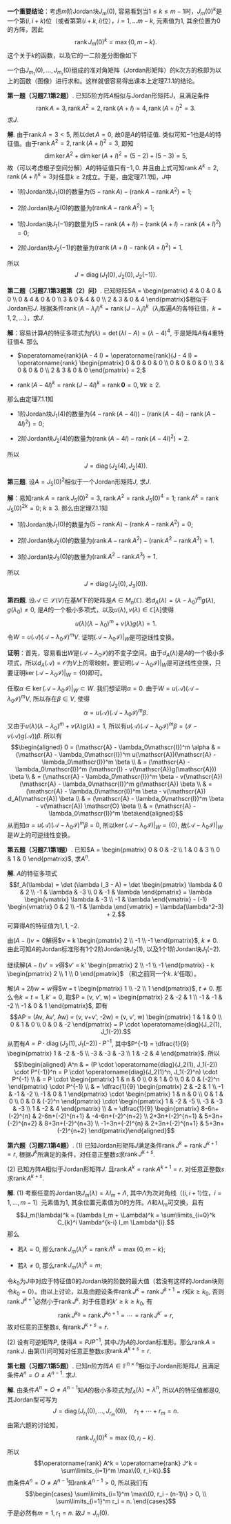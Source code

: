 **一个重要结论**：考虑$m$阶Jordan块$J_m(0)$,
容易看到当$1\leqslant k \leqslant m-1$时，$J_m(0)^k$是一个第$(i, i+k)$位（或者第第$(i+k, i)$位），$i=1,\ldots m-k$,
元素值为$1$, 其余位置为$0$的方阵，因此
$$\operatorname{rank} J_m(0)^k = \max\{0, m-k\}.$$
这个关于$k$的函数，以及它的一二阶差分图像如下

一个由$J_{m_1}(0), \ldots, J_{m_r}(0)$组成的准对角矩阵（Jordan形矩阵）的$k$次方的秩即为以上的函数（图像）进行求和。这样就很容易得出课本上定理7.1.1的结论。

**第一题（习题7.1第2题）**.
已知5阶方阵$A$相似与Jordan形矩阵$J$，且满足条件
$$\operatorname{rank}A = 3, \operatorname{rank}A^2 = 2, \operatorname{rank}(A+I) = 4, \operatorname{rank}(A+I)^2 = 3.$$
求$J$.

**解**. 由于$\operatorname{rank}A = 3 < 5$, 所以$\det A = 0$,
故$0$是$A$的特征值.
类似可知$-1$也是$A$的特征值。由于$\operatorname{rank}A^2 = 2, \operatorname{rank}(A+I)^2 = 3$,
即知
$$\dim \ker A^2 + \dim \ker (A+I)^2 = (5-2) + (5-3) = 5,$$
故（可以考虑根子空间分解）$A$的特征值只有$-1, 0$.
并且由上式可知$\operatorname{rank}A^k = 2, \operatorname{rank}(A+I)^k = 3$对任意$k\geqslant 2$成立。于是，由定理7.1.1知，$J$中

-   $1$阶Jordan块$J_1(0)$的数量为$(5 - \operatorname{rank}A) - (\operatorname{rank}A - \operatorname{rank}A^2) = 1$;

-   $2$阶Jordan块$J_2(0)$的数量为$(\operatorname{rank}A - \operatorname{rank}A^2) = 1$;

-   $1$阶Jordan块$J_1(-1)$的数量为$(5 - \operatorname{rank}(A+I)) - (\operatorname{rank}(A+I) - \operatorname{rank}(A+I)^2) = 0$;

-   $2$阶Jordan块$J_2(-1)$的数量为$(\operatorname{rank}(A+I) - \operatorname{rank}(A+I)^2) = 1$.

所以
$$J = \operatorname{diag} (J_1(0), J_2(0), J_2(-1)).$$

**第二题（习题7.1第3题第（2）问）**.
已知矩阵$A = \begin{pmatrix} 4 & 0 & 0 & 0 \\ 0 & 4 & 0 & 0 \\ 3 & 0 & 4 & 0 \\ 2 & 3 & 0 & 4 \end{pmatrix}$相似于Jordan形$J$.
根据条件$\operatorname{rank}(A - \lambda_i I)^k = \operatorname{rank}(J - \lambda_i I)^k$（$\lambda_i$取遍$A$的各特征值，$k=1,2,\ldots$），求$J$.

**解**：容易计算$A$的特征多项式为$f(\lambda) = \det (\lambda I - A) = (\lambda - 4)^4$,
于是矩阵$A$有$4$重特征值$4$. 那么

-   $\operatorname{rank}(A - 4 I) = \operatorname{rank}(J - 4 I) = \operatorname{rank} \begin{pmatrix} 0 & 0 & 0 & 0 \\ 0 & 0 & 0 & 0 \\ 3 & 0 & 0 & 0 \\ 2 & 3 & 0 & 0 \end{pmatrix} = 2;$

-   $\operatorname{rank}(A - 4 I)^k = \operatorname{rank}(J - 4 I)^k = \operatorname{rank} \mathbf{0} = 0, \forall k \geqslant 2.$

那么由定理7.1.1知

-   $1$阶Jordan块$J_1(4)$的数量为$(4 - \operatorname{rank}(A - 4 I)) - (\operatorname{rank}(A - 4 I) - \operatorname{rank}(A - 4 I)^2) = 0$;

-   $2$阶Jordan块$J_2(4)$的数量为$(\operatorname{rank}(A - 4 I) - \operatorname{rank}(A - 4 I)^2) = 2$.

所以
$$J = \operatorname{diag} (J_2(4), J_2(4)).$$

**第三题**. 设$A = J_5(0)^2$相似于一个Jordan形矩阵$J$, 求$J$.

**解**：易知$\operatorname{rank}A = \operatorname{rank} J_5(0)^2 = 3$,
$\operatorname{rank}A^2 = \operatorname{rank} J_5(0)^4 = 1;$
$\operatorname{rank}A^k = \operatorname{rank} J_5(0)^{2k} = 0;$
$k \geqslant 3$. 那么由定理7.1.1知

-   $1$阶Jordan块$J_1(0)$的数量为$(5 - \operatorname{rank}A) - (\operatorname{rank}A - \operatorname{rank}A^2) = 0$;

-   $2$阶Jordan块$J_2(0)$的数量为$(\operatorname{rank}A - \operatorname{rank}A^2) - (\operatorname{rank}A^2 - \operatorname{rank}A^3) = 1$.

-   $3$阶Jordan块$J_3(0)$的数量为$(\operatorname{rank}A^2 - \operatorname{rank}A^3) = 1$.

所以
$$J = \operatorname{diag} (J_2(0), J_3(0)).$$

**第四题**.
设$\mathscr{A} \in \mathcal{L}(V)$在基$M$下的矩阵是$A\in M_n(\mathbb{C})$.
若$d_A(\lambda) = (\lambda-\lambda_0)^m g(\lambda)$,
$g(\lambda_0) \neq 0$,
是$A$的一个极小多项式，以及$u(\lambda), v(\lambda) \in \mathbb{C}[\lambda]$使得
$$u(\lambda)(\lambda-\lambda_0)^m + v(\lambda)g(\lambda) = 1.$$
令$W = u(\mathscr{A})(\mathscr{A} - \lambda_0\mathscr{I})^m V$.
证明$(\mathscr{A} - \lambda_0\mathscr{I})|_W$是可逆线性变换。

**证明**：首先，容易看出$W$是$(\mathscr{A} - \lambda_0\mathscr{I})$的不变子空间。由于$d_A(\lambda)$是$A$的一个极小多项式，所以$d_A(\mathscr{A}) = \mathscr{O}$为$V$上的零映射。要证明$(\mathscr{A} - \lambda_0\mathscr{I})|_W$是可逆线性变换，只要证明$\ker (\mathscr{A} - \lambda_0\mathscr{I})|_W = \{0\}$即可。

任取$\alpha \in \ker (\mathscr{A} - \lambda_0\mathscr{I})|_W \subset W$.
我们想证明$\alpha = 0$.
由于$W = u(\mathscr{A})(\mathscr{A} - \lambda_0\mathscr{I})^m V$,
所以存在$\beta \in V$, 使得
$$\alpha = u(\mathscr{A})(\mathscr{A} - \lambda_0\mathscr{I})^m \beta.$$
又由于$u(\lambda)(\lambda-\lambda_0)^m + v(\lambda)g(\lambda) = 1,$
所以有$u(\mathscr{A})(\mathscr{A} - \lambda_0\mathscr{I})^m \beta = (\mathscr{I} - v(\mathscr{A})g(\mathscr{A})) \beta$.
所以有
$$\begin{aligned}
0 = (\mathscr{A} - \lambda_0\mathscr{I})^m \alpha & = (\mathscr{A} - \lambda_0\mathscr{I})^m u(\mathscr{A})(\mathscr{A} - \lambda_0\mathscr{I})^m \beta \\
& = (\mathscr{A} - \lambda_0\mathscr{I})^m (\mathscr{I} - v(\mathscr{A})g(\mathscr{A})) \beta \\
& = (\mathscr{A} - \lambda_0\mathscr{I})^m \beta - v(\mathscr{A}) (\mathscr{A} - \lambda_0\mathscr{I})^m g(\mathscr{A}) \beta \\
& = (\mathscr{A} - \lambda_0\mathscr{I})^m \beta - v(\mathscr{A}) d_A(\mathscr{A}) \beta \\
& = (\mathscr{A} - \lambda_0\mathscr{I})^m \beta - v(\mathscr{A}) \mathscr{O} \beta \\
& = (\mathscr{A} - \lambda_0\mathscr{I})^m \beta\end{aligned}$$
从而知$\alpha = u(\mathscr{A})(\mathscr{A} - \lambda_0\mathscr{I})^m \beta = 0$,
所以$\ker (\mathscr{A} - \lambda_0\mathscr{I})|_W = \{0\}$,
故$(\mathscr{A} - \lambda_0\mathscr{I})|_W$是$W$上的可逆线性变换。

**第五题（习题7.1第1题）**.
已知$A = \begin{pmatrix} 0 & 0 & -2 \\ 1 & 0 & 3 \\ 0 & 1 & 0 \end{pmatrix}$,
求$A^n$.

**解**. $A$的特征多项式
$$f_A(\lambda) = \det (\lambda I_3 - A) = \det \begin{pmatrix} \lambda & 0 & 2 \\ -1 & \lambda & -3 \\ 0 & -1 & \lambda \end{pmatrix} = \lambda \begin{vmatrix} \lambda & -3 \\ -1 & \lambda \end{vmatrix} - (-1) \begin{vmatrix} 0 & 2 \\ -1 & \lambda \end{vmatrix} = \lambda(\lambda^2-3) + 2.$$
可算得$A$的特征值为$1, 1, -2$.

由$(A - I) v = 0$解得$v = k \begin{pmatrix} 2 \\ -1 \\ -1 \end{pmatrix}$,
$k \neq 0$. 由此可知$A$的Jordan标准形有$1$个$2$阶Jordan块$J_2(1)$,
以及$1$个$1$阶Jordan块$J_1(-2)$.

继续解$(A - I) v' = v$得$v' = k' \begin{pmatrix} 2 \\ -1 \\ -1 \end{pmatrix} - k \begin{pmatrix} 2 \\ 1 \\ 0 \end{pmatrix}$
（和之前同一个$k$. $k'$任取）。

解$(A + 2I) w = w$得$w = t \begin{pmatrix} 1 \\ -2 \\ 1 \end{pmatrix}$,
$t \neq 0$. 那么令$k = t = 1, k' = 0$,
取$P = (v, v', w) = \begin{pmatrix} 2 & -2 & 1 \\ -1 & -1 & -2 \\ -1 & 0 & 1 \end{pmatrix}$,
即有
$$AP = (Av, Av', Aw) = (v, v+v', -2w) = (v, v', w) \begin{pmatrix} 1 & 1 & 0 \\ 0 & 1 & 0 \\ 0 & 0 & -2 \end{pmatrix} = P \cdot \operatorname{diag}(J_2(1), J_1(-2)).$$
从而有$A = P \cdot \operatorname{diag}(J_2(1), J_1(-2)) \cdot P^{-1}$,
其中$P^{-1} = \dfrac{1}{9} \begin{pmatrix} 1 & -2 & -5 \\ -3 & -3 & -3 \\ 1 & -2 & 4 \end{pmatrix}$.
所以
$$\begin{aligned}
A^n & = (P \cdot \operatorname{diag}(J_2(1), J_1(-2)) \cdot P^{-1})^n = P \cdot \operatorname{diag}(J_2(1)^n, J_1(-2)^n) \cdot P^{-1} \\
& = P \cdot \begin{pmatrix} 1 & n & 0 \\ 0 & 1 & 0 \\ 0 & 0 & (-2)^n \end{pmatrix} \cdot P^{-1} \\
& = \dfrac{1}{9} \begin{pmatrix} 2 & -2 & 1 \\ -1 & -1 & -2 \\ -1 & 0 & 1 \end{pmatrix} \cdot \begin{pmatrix} 1 & n & 0 \\ 0 & 1 & 0 \\ 0 & 0 & (-2)^n \end{pmatrix} \cdot \begin{pmatrix} 1 & -2 & -5 \\ -3 & -3 & -3 \\ 1 & -2 & 4 \end{pmatrix} \\
& = \dfrac{1}{9} \begin{pmatrix} 8-6n+(-2)^{n} & 2-6n+(-2)^{n+1} & -4-6n+(-2)^{n+2} \\ 2+3n+(-2)^{n+1} & 5+3n+(-2)^{n+2} & 8+3n+(-2)^{n+3} \\ -1+3n+(-2)^{n} & 2+3n+(-2)^{n+1} & 5+3n+(-2)^{n+2} \end{pmatrix}\end{aligned}$$

**第六题（习题7.1第4题）**. (1)
已知Jordan形矩阵$J$满足条件$\operatorname{rank} J^k = \operatorname{rank} J^{k+1} = r$,
根据$J^k$所满足的条件，对任意正整数$s$求$\operatorname{rank} J^{k+s}$.

\(2\) 已知方阵$A$相似于Jordan形矩阵$J$.
且$\operatorname{rank} A^k = \operatorname{rank} A^{k+1} = r$.
对任意正整数$s$求$\operatorname{rank} A^{k+s}$.

**解**. (1) 考察任意的Jordan块$J_m(\lambda) = \lambda I_m + \Lambda$,
其中$\Lambda$为次对角线（$(i,i+1)$位，$i=1,\ldots,m-1$）元素值为$1$,
其余位置元素值为$0$的方阵。$\Lambda$和$\lambda I_m$可交换，且有
$$J_m(\lambda)^k = (\lambda I_m + \Lambda)^k = \sum\limits_{i=0}^k C_{k}^i \lambda^{k-i} I_m \Lambda^{i}.$$
那么

-   若$\lambda = 0$,
    那么$\operatorname{rank} J_m(\lambda)^k = \operatorname{rank} \Lambda^k = \max\{0, m-k\}$;

-   若$\lambda \neq 0$, 那么$\operatorname{rank} J_m(\lambda)^k = m$;

令$k_0$为$J$中对应于特征值$0$的Jordan块的阶数的最大值（若没有这样的Jordan块则令$k_0 = 0$）。由以上讨论，以及由题设条件$\operatorname{rank} J^k = \operatorname{rank} J^{k+1} = r$知$k \geqslant k_0$,
否则$\operatorname{rank} J^{k+1}$必然小于$\operatorname{rank} J^k$.
对于任意的$k'\geqslant k \geqslant k_0$, 有
$$\operatorname{rank} J^{k_0} = \operatorname{rank} J^{k_0+1} = \cdots = \operatorname{rank} J^{k'} = r,$$
故对任意的正整数$s$, 有$\operatorname{rank} J^{k+s} = r$.

\(2\) 设有可逆矩阵$P$, 使得$A = PJP^{-1}$,
其中$J$为$A$的Jordan标准形。那么$\operatorname{rank} A = \operatorname{rank} J$.
由第(1)问可知对任意正整数$s$求$\operatorname{rank} A^{k+s} = r$.

**第七题（习题7.1第5题）**.
已知$n$阶方阵$A \in \mathbb{F}^{n\times n}$相似于Jordan形矩阵$J$,
且满足条件$A^n = O \neq A^{n-1}$. 求$J$.

**解**.
由条件$A^n = O \neq A^{n-1}$知$A$的极小多项式为$f_A(\lambda) = \lambda^n$,
所以$A$的特征值都是$0$, 其Jordan型可写为
$$J = \operatorname{diag} (J_{r_1}(0), \ldots, J_{r_m}(0)), \quad r_1 + \cdots + r_m = n.$$
由第六题的讨论知，
$$\operatorname{rank} J_{r_i}(0)^k = \max\{0, r_i-k\}.$$
所以
$$\operatorname{rank} A^k = \operatorname{rank} J^k = \sum\limits_{i=1}^m \max\{0, r_i-k\}.$$
由条件$A^n = O \neq A^{n-1}$知$\operatorname{rank} A^{n-1} > 0$,
所以我们有
$$\begin{cases}
\sum\limits_{i=1}^m \max\{0, r_i - (n-1)\} > 0, \\
\sum\limits_{i=1}^m r_i = n.
\end{cases}$$
于是必然有$m = 1, r_1 = n$. 故$J = J_n(0)$.
